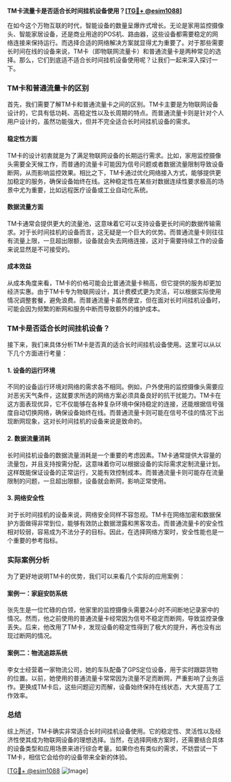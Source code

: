 **TM卡流量卡是否适合长时间挂机设备使用？[[TG💪+ @esim1088](https://t.me/s/esim1088)]**

在如今这个万物互联的时代，智能设备的数量呈爆炸式增长。无论是家用监控摄像头、智能家居设备，还是商业用途的POS机、路由器，这些设备都需要稳定的网络连接来保持运行。而选择合适的网络解决方案就显得尤为重要了。对于那些需要长时间在线的设备来说，TM卡（即物联网流量卡）和普通流量卡是两种常见的选择。那么，它们到底适不适合长时间挂机设备使用呢？让我们一起来深入探讨一下。

### TM卡和普通流量卡的区别

首先，我们需要了解TM卡和普通流量卡之间的区别。TM卡主要是为物联网设备设计的，它具有低功耗、高稳定性以及长周期的特点。而普通流量卡则是针对个人用户设计的，虽然功能强大，但并不完全适合长时间挂机设备的需求。

#### 稳定性方面

TM卡的设计初衷就是为了满足物联网设备的长期运行需求。比如，家用监控摄像头需要全天候工作，而普通的流量卡可能因为信号问题或者数据流量限制导致设备断网，从而影响监控效果。相比之下，TM卡通过优化网络接入方式，能够提供更加稳定的服务，确保设备始终在线。这种稳定性在某些对数据连续性要求极高的场景中尤为重要，比如远程医疗设备或工业自动化系统。

#### 数据流量方面

TM卡通常会提供更大的流量池，这意味着它可以支持设备更长时间的数据传输需求。对于长时间挂机的设备而言，这无疑是一个巨大的优势。而普通流量卡则往往有流量上限，一旦超出限额，设备就会失去网络连接，这对于需要持续工作的设备来说显然是不可接受的。

#### 成本效益

从成本角度来看，TM卡的价格可能会比普通流量卡稍高，但它提供的服务却更加经济实惠。由于TM卡专为物联网设计，其计费模式更为灵活，可以根据实际使用情况调整套餐，避免浪费。而普通流量卡虽然便宜，但在面对长时间挂机设备时，可能会因为频繁的断网和服务中断而导致额外的维护成本。

### TM卡是否适合长时间挂机设备？

接下来，我们来具体分析TM卡是否真的适合长时间挂机设备使用。这里可以从以下几个方面进行考量：

#### 1. 设备的运行环境

不同的设备运行环境对网络的需求各不相同。例如，户外使用的监控摄像头需要应对恶劣天气条件，这就要求所选的网络方案必须具备良好的抗干扰能力。TM卡在这方面表现优异，它不仅能够在各种复杂环境中保持稳定的连接，还能根据信号强度自动切换网络，确保设备始终在线。而普通流量卡则可能在信号不佳的情况下出现断网现象，这对长时间挂机的设备来说是致命的。

#### 2. 数据流量消耗

长时间挂机设备的数据流量消耗是一个重要的考虑因素。TM卡通常提供大容量的流量包，并且支持按需分配，这意味着你可以根据设备的实际需求定制流量计划。这样既能保证设备的正常运行，又能有效控制成本。而普通流量卡则可能存在流量限制的问题，一旦超出限额，设备就会断网，影响正常使用。

#### 3. 网络安全性

对于长时间挂机的设备来说，网络安全同样不容忽视。TM卡在网络加密和数据保护方面做得非常到位，能够有效防止数据泄露和黑客攻击。而普通流量卡的安全性相对较弱，容易成为不法分子的目标。因此，在选择网络方案时，安全性能也是一个重要的参考指标。

### 实际案例分析

为了更好地说明TM卡的优势，我们可以来看几个实际的应用案例：

#### 案例一：家庭安防系统

张先生是一位忙碌的白领，他家里的监控摄像头需要24小时不间断地记录家中的情况。然而，他之前使用的普通流量卡经常因为信号不稳定而断网，导致监控录像丢失。后来，他改用了TM卡，发现设备的稳定性得到了极大的提升，再也没有出现过断网的情况。

#### 案例二：物流追踪系统

李女士经营着一家物流公司，她的车队配备了GPS定位设备，用于实时跟踪货物的位置。以前，她使用的普通流量卡常常因为流量不足而断网，严重影响了业务运作。更换成TM卡后，这些问题迎刃而解，设备始终保持在线状态，大大提高了工作效率。

### 总结

综上所述，TM卡确实非常适合长时间挂机设备使用。它的稳定性、灵活性以及经济性使其成为物联网设备的理想选择。当然，在选择网络方案时，还需要结合具体的设备类型和应用场景来进行综合考量。如果你也有类似的需求，不妨尝试一下TM卡，相信它会给你的设备带来全新的体验。

[[TG💪+ @esim1088](https://t.me/s/esim1088) ![Image](https://i.postimg.cc/4NQfJmqS/Snipaste-2025-05-13-00-14-12.png)]